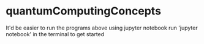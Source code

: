 # quantumComputingConcepts

It'd be easier to run the programs above using jupyter notebook
run 'jupyter notebook' in the terminal to get started
